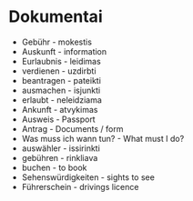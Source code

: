 # Dokumentai

-  Gebühr - mokestis
-  Auskunft - information
-  Eurlaubnis - leidimas
-  verdienen - uzdirbti
-  beantragen - pateikti
-  ausmachen - isjunkti
-  erlaubt - neleidziama
-  Ankunft - atvykimas
-  Ausweis - Passport
-  Antrag - Documents / form
-  Was muss ich wann tun? - What must I do?
-  auswähler - issirinkti
-  gebühren - rinkliava
-  buchen - to book
-  Sehenswürdigkeiten - sights to see
-  Führerschein - drivings licence
